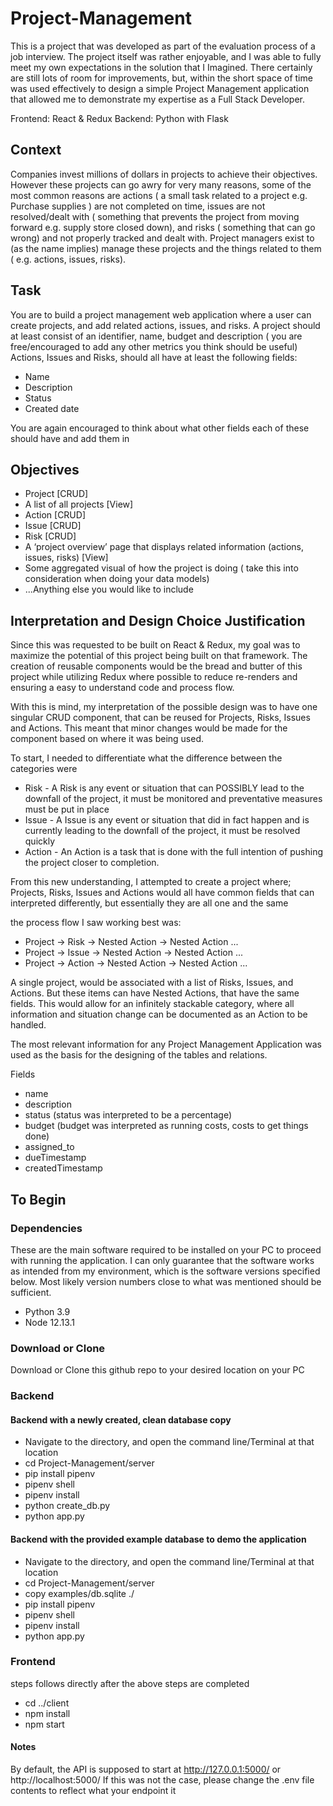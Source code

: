 # Project-Management

This is a project that was developed as part of the evaluation process of a job interview. The project itself was rather enjoyable, and I was able to fully meet my own expectations in the solution that I Imagined. There certainly are still lots of room for improvements, but, within the short space of time was used effectively to design a simple Project Management application that allowed me to demonstrate my expertise as a Full Stack Developer. 

Frontend: React & Redux
Backend: Python with Flask

## Context 
Companies invest millions of dollars in projects to achieve their objectives. However these projects can go awry for very many reasons, some of the most common reasons are actions ( a small task related to a project e.g. Purchase supplies ) are not completed on time, issues are not resolved/dealt with ( something that prevents the project from moving forward e.g. supply store closed down), and risks ( something that can go wrong) and not properly tracked and dealt with. Project managers exist to (as the name implies) manage these projects and the things related to them ( e.g. actions, issues, risks).

## Task
You are to build a project management web application where a user can create projects, and
add related actions, issues, and risks.
A project should at least consist of an identifier, name, budget and description ( you are
free/encouraged to add any other metrics you think should be useful)
Actions, Issues and Risks, should all have at least the following fields:
- Name
- Description
- Status
- Created date

You are again encouraged to think about what other fields each of these should have and add them in

## Objectives

- Project [CRUD]
- A list of all projects [View]
- Action [CRUD]
- Issue [CRUD]
- Risk [CRUD]
- A ‘project overview’ page that displays related information (actions, issues, risks) [View]
- Some aggregated visual of how the project is doing ( take this into consideration when
doing your data models)
- ...Anything else you would like to include

## Interpretation and Design Choice Justification

Since this was requested to be built on React & Redux, my goal was to maximize the potential of this project being built on that framework. The creation of reusable components would be the bread and butter of this project while utilizing Redux where possible to reduce re-renders and ensuring a easy to understand code and process flow.

With this is mind, my interpretation of the possible design was to have one singular CRUD component, that can be reused for Projects, Risks, Issues and Actions. This meant that minor changes would be made for the component based on where it was being used.

To start, I needed to differentiate what the difference between the categories were

- Risk - A Risk is any event or situation that can POSSIBLY lead to the downfall of the project, it must be monitored and preventative measures must be put in place
- Issue - A Issue is any event or situation that did in fact happen and is currently leading to the downfall of the project, it must be resolved quickly
- Action - An Action is a task that is done with the full intention of pushing the project closer to completion.

From this new understanding, I attempted to create a project where; Projects, Risks, Issues and Actions would all have common fields that can interpreted differently, but essentially they are all one and the same

the process flow I saw working best was: 

- Project -> Risk -> Nested Action -> Nested Action ...
- Project -> Issue -> Nested Action -> Nested Action ...
- Project -> Action -> Nested Action -> Nested Action ...

A single project, would be associated with a list of Risks, Issues, and Actions. But these items can have Nested Actions, that have the same fields. This would allow for an infinitely stackable category, where all information and situation change can be documented as an Action to be handled.

The most relevant information for any Project Management Application was used as the basis for the designing of the tables and relations. 

Fields

- name
- description
- status (status was interpreted to be a percentage)
- budget (budget was interpreted as running costs, costs to get things done)
- assigned_to
- dueTimestamp
- createdTimestamp

## To Begin

### Dependencies

These are the main software required to be installed on your PC to proceed with running the application. I can only guarantee that the software works as intended from my environment, which is the software versions specified below. Most likely version numbers close to what was mentioned should be sufficient.

- Python 3.9
- Node 12.13.1

### Download or Clone

Download or Clone this github repo to your desired location on your PC

### Backend

#### Backend with a newly created, clean database copy

- Navigate to the directory, and open the command line/Terminal at that location
- cd Project-Management/server
- pip install pipenv
- pipenv shell
- pipenv install
- python create_db.py 
- python app.py

#### Backend with the provided example database to demo the application

- Navigate to the directory, and open the command line/Terminal at that location
- cd Project-Management/server
- copy examples/db.sqlite ./
- pip install pipenv
- pipenv shell
- pipenv install
- python app.py

### Frontend

steps follows directly after the above steps are completed

- cd ../client
- npm install
- npm start

#### Notes

By default, the API is supposed to start at http://127.0.0.1:5000/ or http://localhost:5000/
If this was not the case, please change the .env file contents to reflect what your endpoint it
